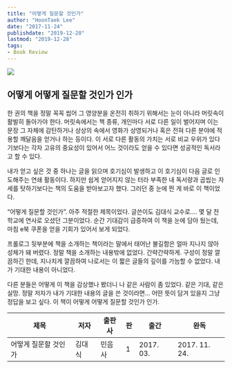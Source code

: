 ```yaml
---
title: "어떻게 질문할 것인가"
author: "HoonTaek Lee"
date: "2017-11-24"
publishdate: "2019-12-28"
lastmod: "2019-12-28"
tags:
- Book Review
---
```


![](https://image.aladin.co.kr/product/10411/96/cover150/8937434067_1.jpg)

## 어떻게 어떻게 질문할 것인가 인가

한 권의 책을 정말 꼭꼭 씹어 그 영양분을 온전히 취하기 위해서는 눈이 아니라 머릿속이 활발히 돌아가야 한다. 머릿속에서는 책 종류, 개인마다 서로 다른 일이 벌어지며 이는 문장 그 자체에 감탄하거나 상상의 속에서 영화가 상영되거나 혹은 전혀 다른 분야에 적용할 깨달음을 얻거나 하는 등이다. 이 서로 다른 활동의 가치는 서로 비교 우위가 있다기보다는 각자 고유의 중요성이 있어서 어느 것이라도 얻을 수 있다면 성공적인 독서라고 할 수 있다.  

내가 얻고 싶은 것 중 하나는 글을 읽으며 호기심이 발생하고 이 호기심이 다음 글로 인도해주는 연쇄 활동이다. 하지만 쉽게 얻어지지 않는 터라 부족한 내 독서량과 곱씹는 자세를 탓하기보다는 책의 도움을 받아보고자 했다. 그러던 중 눈에 띈 게 바로 이 책이었다.  

“어떻게 질문할 것인가”. 아주 적절한 제목이었다. 글쓴이도 김대식 교수로…. 몇 달 전 학교에 연사로 오셨던 그분이었다. 순간 기대감이 급증하여 이 책을 눈에 담아 뒀는데, 마침 e북 쿠폰을 얻을 기회가 있어서 보게 되었다.  

프롤로그 뒷부분에 책을 소개하는 책이라는 말에서 태어난 불길함은 얼마 지나지 않아 성체가 돼 버렸다. 정말 책을 소개하는 내용밖에 없었다. 간략간략하게. 구성이 정말 깔끔하긴 한데, 지나치게 깔끔하여 나로서는 이 짧은 글들의 깊이를 가늠할 수 없었다. 내가 기대한 내용이 아니었다.  

다른 분들은 어떻게 이 책을 감상했나 봤더니 나 같은 사람이 좀 있었다. 같은 기대, 같은 실망. 정말 저자가 내가 기대한 내용의 글을 쓴 것이라면… 어떤 뜻이 담겨 있을지 그냥 정답을 보고 싶다. 이 책이 어떻게 어떻게 질문할 것인가 인가.

|제목|저자|출판사|판|출간|완독|
|------|---|---|---|---|---|
|어떻게 질문할 것인가|김대식|민음사|1|2017. 03.|2017. 11. 24.|
